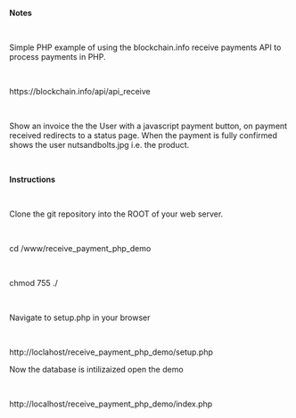 
<p class="p1"><b>Notes</b></p>
<p class="p2"><b></b><br></p>
<p class="p1">Simple PHP example of using the blockchain.info receive payments API to process payments in PHP.</p>
<p class="p2"><br></p>
<p class="p1">https://blockchain.info/api/api_receive</p>
<p class="p2"><br></p>
<p class="p1">Show an invoice the the User with a javascript payment button, on payment received redirects to a status page. When the payment is fully confirmed shows the user nutsandbolts.jpg i.e. the product.</p>
<p class="p2"><br></p>
<p class="p3"><b>Instructions</b></p>
<p class="p4"><br></p>
<p class="p3">Clone the git repository into the ROOT of your web server.</p>
<p class="p4"><br></p>
<p class="p3">cd /www/receive_payment_php_demo</p>
<p class="p4"><br></p>
<p class="p3">chmod 755 ./</p>
<p class="p4"><br></p>
<p class="p3">Navigate to setup.php in your browser</p>
<p class="p4"><br></p>
<p class="p3">http://loclahost/receive_payment_php_demo/setup.php</p>
<p class="p3">Now the database is intilizaized open the demo</p>
<p class="p4"><br></p>
<p class="p3">http://localhost/receive_payment_php_demo/index.php</p>